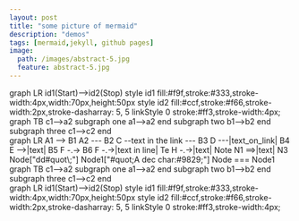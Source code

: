 ```yaml
---
layout: post
title: "some picture of mermaid"
description: "demos"
tags: [mermaid,jekyll, github pages]
image:
  path: /images/abstract-5.jpg
  feature: abstract-5.jpg
---
```



<div class="mermaid">
	graph LR
	    id1(Start)-->id2(Stop)
	    style id1 fill:#f9f,stroke:#333,stroke-width:4px,width:70px,height:50px
		style id2 fill:#ccf,stroke:#f66,stroke-width:2px,stroke-dasharray: 5, 5
		linkStyle 0 stroke:#ff3,stroke-width:4px;

</div>

<div class="mermaid">
graph TB
    c1-->a2
    subgraph one
    a1-->a2
    end
    subgraph two
    b1-->b2
    end
    subgraph three
    c1-->c2
    end

</div>


<div class="mermaid">
	graph LR
		A1 --> B1
		A2 --- B2
		C --text in the link --- B3
		D ---|text_on_link| B4
		E -->|text| B5
		F -.-> B6
		F -.->|text in line| Te
		H -.->|text| Note
		N1 ==>|text| N3
		Node["dd#quot\;"]
		Node1["#quot;A dec char:#9829;"]
		Node === Node1
</div>
<div class="mermaid">
	graph TB
		c1-->a2
		subgraph one
		a1-->a2
		end
		subgraph two
		b1-->b2
		end
		subgraph three
		c1-->c2
		end
</div>
<div class="mermaid">
	graph LR
	    id1(Start)-->id2(Stop)
	    style id1 fill:#f9f,stroke:#333,stroke-width:4px,width:70px,height:50px
		style id2 fill:#ccf,stroke:#f66,stroke-width:2px,stroke-dasharray: 5, 5
		linkStyle 0 stroke:#ff3,stroke-width:4px;
</div>

<script src="{{ site.url }}/assets/js/vendor/mermaid.min.js"></script>
